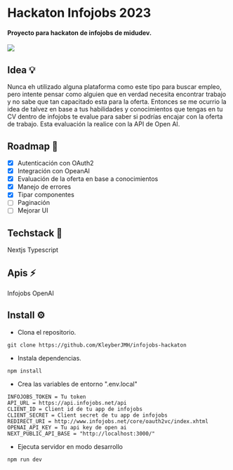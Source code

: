 # Hackaton Infojobs 2023
#### Proyecto para hackaton de infojobs de midudev.

[![](https://img.shields.io/badge/-Demo-lightgreen?style=for-the-badge&theme=dark)](https://hackathon-infojobs.vercel.app/)

## Idea 💡
Nunca eh utilizado alguna plataforma como este tipo para buscar empleo, pero intente pensar como alguien que en verdad necesita encontrar trabajo y no sabe que tan capacitado esta para la oferta. Entonces se me ocurrio la idea de talvez en base a tus habilidades y conocimientos que tengas en tu CV dentro de infojobs te evalue para saber si podrías encajar con la oferta de trabajo. Esta evaluación la realice con la API de Open AI.

## Roadmap 📆
- [x] Autenticación con OAuth2
- [x] Integración con OpeanAI
- [x] Evaluación de la oferta en base a conocimientos
- [x] Manejo de errores
- [x] Tipar componentes
- [ ] Paginación
- [ ] Mejorar UI

## Techstack 🚀
Nextjs
Typescript

## Apis ⚡
Infojobs
OpenAI

## Install ⚙️
- Clona el repositorio.
```
git clone https://github.com/KleyberJMH/infojobs-hackaton
```
- Instala dependencias.
```
npm install
```
- Crea las variables de entorno ".env.local"
```
INFOJOBS_TOKEN = Tu token
API_URL = https://api.infojobs.net/api
CLIENT_ID = Client id de tu app de infojobs
CLIENT_SECRET = Client secret de tu app de infojobs
REDIRECT_URI = http://www.infojobs.net/core/oauth2vc/index.xhtml
OPENAI_API_KEY = Tu api key de open ai
NEXT_PUBLIC_API_BASE = "http://localhost:3000/"
```
- Ejecuta servidor en modo desarrollo
```
npm run dev
```
